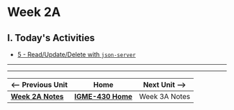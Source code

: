 # Week 2A

## I. Today's Activities

  - [5 - Read/Update/Delete with `json-server`](../exercises/5-read-update-delete-json-server.md)


  

---
---

| <-- Previous Unit | Home | Next Unit -->
| --- | --- | --- 
|   [**Week 2A Notes**](02A.md)  |  [**IGME-430 Home**](../) | Week 3A Notes
